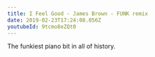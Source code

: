 ```yaml
---
title: I Feel Good - James Brown - FUNK remix
date: 2019-02-23T17:24:08.056Z
youtubeId: 9tcmo8eZQt0
---
```

The funkiest piano bit in all of history.
